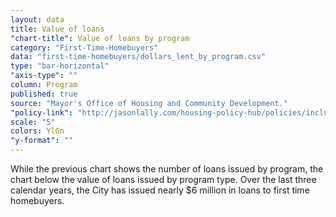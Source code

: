 ```yaml
---
layout: data
title: Value of loans
"chart-title": Value of loans by program
category: "First-Time-Homebuyers"
data: "first-time-homebuyers/dollars_lent_by_program.csv"
type: "bar-horizontal"
"axis-type": ""
column: Program
published: true
source: "Mayor's Office of Housing and Community Development."
"policy-link": "http://jasonlally.com/housing-policy-hub/policies/inclusionary-housing/"
scale: "5"
colors: YlGn
"y-format": ""
---
```


While the previous chart shows the number of loans issued by program, the chart below the value of loans issued by program type. Over the last three calendar years, the City has issued nearly $6 million in loans to first time homebuyers.